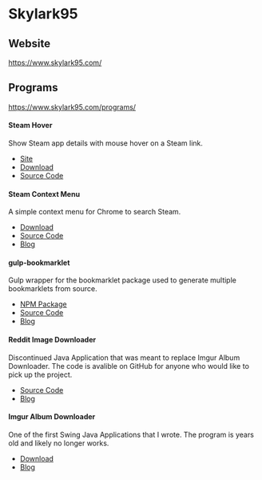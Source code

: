 # Skylark95

## Website
https://www.skylark95.com/

## Programs
https://www.skylark95.com/programs/

#### Steam Hover
Show Steam app details with mouse hover on a Steam link.
  * [Site](https://skylark95.github.io/chrome-steam-hover/)
  * [Download](https://chrome.google.com/webstore/detail/jfakmahmklpeigafdahkgkmnlmfjaphd)
  * [Source Code](https://github.com/Skylark95/chrome-steam-hover/)
  
#### Steam Context Menu
A simple context menu for Chrome to search Steam.
  * [Download](https://chrome.google.com/webstore/detail/mcglhmpnpongdigcmccjallgoinlklnj)
  * [Source Code](https://github.com/Skylark95/chrome-steam-context-menu)
  * [Blog](https://www.skylark95.com/tag/steam-context-menu)

#### gulp-bookmarklet
Gulp wrapper for the bookmarklet package used to generate multiple bookmarklets from source.
  * [NPM Package](https://www.npmjs.com/package/gulp-bookmarklet)
  * [Source Code](https://github.com/Skylark95/gulp-bookmarklet/)
  * [Blog](https://www.skylark95.com/tag/gulp-bookmarklet)

#### Reddit Image Downloader
Discontinued Java Application that was meant to replace Imgur Album Downloader.  The code is avalible on GitHub for anyone who would like to pick up the project.
  * [Source Code](https://github.com/Skylark95/RedditImageDownloader)
  * [Blog](https://www.skylark95.com/tag/reddit-image-downloader)

#### Imgur Album Downloader
One of the first Swing Java Applications that I wrote.  The program is years old and likely no longer works.
  * [Download](https://www.skylark95.com/291/imgur-album-downloader-v1-0-beta/)
  * [Blog](https://www.skylark95.com/tag/imgur-album-downloader)
